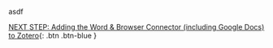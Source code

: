 asdf

[NEXT STEP: Adding the Word & Browser Connector (including Google Docs) to Zotero](act-2.html){: .btn .btn-blue }
